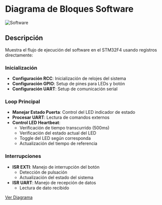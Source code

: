# Diagrama de Bloques Software

![Software](https://github.com/user-attachments/assets/4fecda93-ff2f-419d-a03b-47e076a590cd)



## Descripción
Muestra el flujo de ejecución del software en el STM32F4 usando registros directamente:

### Inicialización
- **Configuración RCC**: Inicialización de relojes del sistema
- **Configuración GPIO**: Setup de pines para LEDs y botón
- **Configuración UART**: Setup de comunicación serial

### Loop Principal
- **Manejar Estado Puerta**: Control del LED indicador de estado
- **Procesar UART**: Lectura de comandos externos
- **Control LED Heartbeat**: 
   - Verificación de tiempo transcurrido (500ms)
   - Verificación del estado actual del LED
   - Toggle del LED según corresponda
   - Actualización del tiempo de referencia

### Interrupciones
- **ISR EXTI**: Manejo de interrupción del botón
   - Detección de pulsación
   - Actualización del estado del sistema
- **ISR UART**: Manejo de recepción de datos
   - Lectura de dato recibido

[Ver Diagrama](./assets/diagrama-bloques-software.png)
